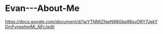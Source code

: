 # Evan---About-Me
https://docs.google.com/document/d/1wYTNMlZfqeN98Gbp96svDRY7JekYDmFvnephmMi_NFc/edit 
